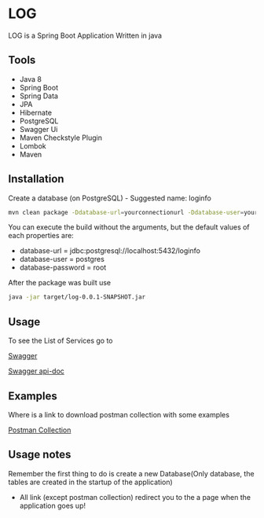 # LOG

LOG is a Spring Boot Application Written in java

## Tools
- Java 8
- Spring Boot
- Spring Data
- JPA
- Hibernate
- PostgreSQL
- Swagger Ui
- Maven Checkstyle Plugin
- Lombok
- Maven


## Installation

Create a database (on PostgreSQL) - Suggested name: loginfo
```bash
mvn clean package -Ddatabase-url=yourconnectionurl -Ddatabase-user=youruserofdatabase -Ddatabase-password=yourpassword
```

You can execute the build without the arguments, but the default values of each properties are:
 - database-url = jdbc:postgresql://localhost:5432/loginfo
 - database-user = postgres
 - database-password = root


After the package was built use

```bash
java -jar target/log-0.0.1-SNAPSHOT.jar
```


## Usage

To see the List of Services go to

[Swagger](http://localhost:8080/api/swagger-ui.html)

[Swagger api-doc](http://localhost:8080/api/v2/api-docs)

## Examples

Where is a link to download postman collection with some examples

[Postman Collection](https://www.getpostman.com/collections/0ea5f01c75f4c8351c80)


## Usage notes

Remember the first thing to do is create a new Database(Only database, the tables are created in the startup of the application)


* All link (except postman collection) redirect you to the a page when the application goes up!